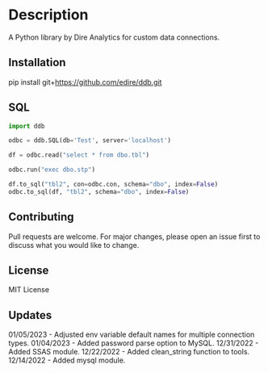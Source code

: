 # Description

A Python library by Dire Analytics for custom data connections.

## Installation

pip install git+https://github.com/edire/ddb.git

## SQL

```python
import ddb

odbc = ddb.SQL(db='Test', server='localhost')

df = odbc.read("select * from dbo.tbl")

odbc.run("exec dbo.stp")

df.to_sql("tbl2", con=odbc.con, schema="dbo", index=False)
odbc.to_sql(df, "tbl2", schema="dbo", index=False)
```

## Contributing

Pull requests are welcome. For major changes, please open an issue first to discuss what you would like to change.

## License

MIT License

## Updates

01/05/2023 - Adjusted env variable default names for multiple connection types.
01/04/2023 - Added password parse option to MySQL.
12/31/2022 - Added SSAS module.
12/22/2022 - Added clean_string function to tools.
12/14/2022 - Added mysql module.
